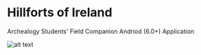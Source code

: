 # Hillforts of Ireland
 Archealogy Students' Field Companion
 Andriod (6.0+) Application

![alt text](https://upload.wikimedia.org/wikipedia/commons/3/36/Multivallate_Ringfort_at_Rathrar_%28Rathbarna_Enclosure_Complex%29%2C_Co_Roscommon%2C_Ireland.jpg)
